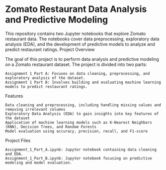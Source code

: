 # Zomato Restaurant Data Analysis and Predictive Modeling

This repository contains two Jupyter notebooks that explore Zomato restaurant data. The notebooks cover data preprocessing, exploratory data analysis (EDA), and the development of predictive models to analyze and predict restaurant ratings.
Project Overview

The goal of this project is to perform data analysis and predictive modeling on a Zomato restaurant dataset. The project is divided into two parts:

    Assignment 1 Part A: Focuses on data cleaning, preprocessing, and exploratory analysis of the dataset.
    Assignment 1 Part B: Involves building and evaluating machine learning models to predict restaurant ratings.

Features

    Data cleaning and preprocessing, including handling missing values and removing irrelevant columns
    Exploratory Data Analysis (EDA) to gain insights into key features of the dataset
    Application of machine learning models such as K-Nearest Neighbors (KNN), Decision Trees, and Random Forests
    Model evaluation using accuracy, precision, recall, and F1-score

Project Files

    Assignment_1_Part_A.ipynb: Jupyter notebook containing data cleaning and EDA.
    Assignment_1_Part_B.ipynb: Jupyter notebook focusing on predictive modeling and model evaluation.
